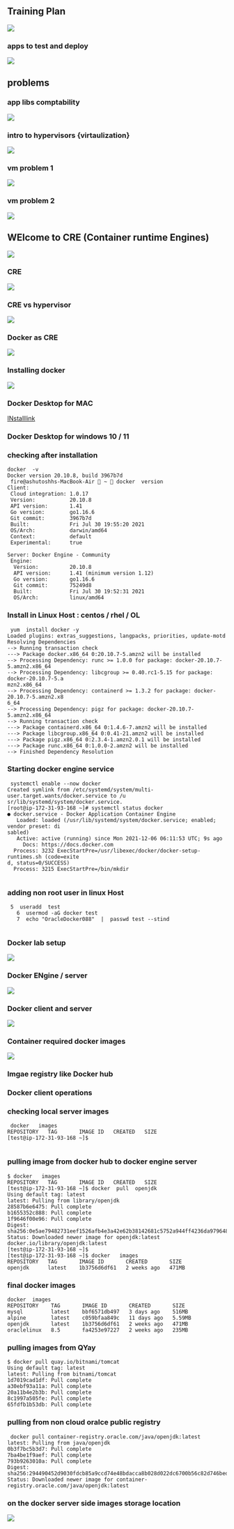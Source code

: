 ##  Training Plan 

<img src="plan.png">

### apps to test and deploy 

<img src="apps.png">

## problems 

### app libs comptability 

<img src="app1.png">

### intro to hypervisors {virtaulization}

<img src="vm.png">

### vm problem 1 

<img src="vmprob1.png">

### vm problem 2 

<img src="vmprob2.png">

## WElcome to CRE (Container runtime Engines)

<img src="cre1.png">

### CRE 

<img src="cre2.png">

### CRE vs hypervisor 

<img src="crevshyper.png">

### Docker as CRE 

<img src="docker.png">

### Installing docker 

<img src="dinstall.png">

### Docker Desktop for MAC 

[INstalllink](https://hub.docker.com/editions/community/docker-ce-desktop-mac)

### Docker Desktop for windows 10 / 11 

### checking after installation 

```
docker  -v 
Docker version 20.10.8, build 3967b7d
 fire@ashutoshhs-MacBook-Air  ~  docker  version 
Client:
 Cloud integration: 1.0.17
 Version:           20.10.8
 API version:       1.41
 Go version:        go1.16.6
 Git commit:        3967b7d
 Built:             Fri Jul 30 19:55:20 2021
 OS/Arch:           darwin/amd64
 Context:           default
 Experimental:      true

Server: Docker Engine - Community
 Engine:
  Version:          20.10.8
  API version:      1.41 (minimum version 1.12)
  Go version:       go1.16.6
  Git commit:       75249d8
  Built:            Fri Jul 30 19:52:31 2021
  OS/Arch:          linux/amd64

```

### Install in Linux Host : centos / rhel / OL 

```
 yum  install docker -y
Loaded plugins: extras_suggestions, langpacks, priorities, update-motd
Resolving Dependencies
--> Running transaction check
---> Package docker.x86_64 0:20.10.7-5.amzn2 will be installed
--> Processing Dependency: runc >= 1.0.0 for package: docker-20.10.7-5.amzn2.x86_64
--> Processing Dependency: libcgroup >= 0.40.rc1-5.15 for package: docker-20.10.7-5.a
mzn2.x86_64
--> Processing Dependency: containerd >= 1.3.2 for package: docker-20.10.7-5.amzn2.x8
6_64
--> Processing Dependency: pigz for package: docker-20.10.7-5.amzn2.x86_64
--> Running transaction check
---> Package containerd.x86_64 0:1.4.6-7.amzn2 will be installed
---> Package libcgroup.x86_64 0:0.41-21.amzn2 will be installed
---> Package pigz.x86_64 0:2.3.4-1.amzn2.0.1 will be installed
---> Package runc.x86_64 0:1.0.0-2.amzn2 will be installed
--> Finished Dependency Resolution

```


### Starting docker engine service 

```
 systemctl enable --now docker 
Created symlink from /etc/systemd/system/multi-user.target.wants/docker.service to /u
sr/lib/systemd/system/docker.service.
[root@ip-172-31-93-168 ~]# systemctl status docker 
● docker.service - Docker Application Container Engine
   Loaded: loaded (/usr/lib/systemd/system/docker.service; enabled; vendor preset: di
sabled)
   Active: active (running) since Mon 2021-12-06 06:11:53 UTC; 9s ago
     Docs: https://docs.docker.com
  Process: 3232 ExecStartPre=/usr/libexec/docker/docker-setup-runtimes.sh (code=exite
d, status=0/SUCCESS)
  Process: 3215 ExecStartPre=/bin/mkdir
  
 ```
  
 ### adding non root user in linux Host 
 
 ```
  5  useradd  test 
    6  usermod -aG docker test 
    7  echo "OracleDocker088"  |  passwd test --stind 
    
 ```
 
 ### Docker lab setup 
 
 <img src="lab.png">
 
### Docker ENgine / server 

<img src="dengine.png">

### Docker client and server 

<img src="server.png">

###  Container required docker images 

<img src="dimg.png">

### Imgae registry like Docker hub 

### Docker client operations 

### checking local server images 

```
 docker   images
REPOSITORY   TAG       IMAGE ID   CREATED   SIZE
[test@ip-172-31-93-168 ~]$ 


```

### pulling image from docker hub to docker engine server 

```
$ docker   images
REPOSITORY   TAG       IMAGE ID   CREATED   SIZE
[test@ip-172-31-93-168 ~]$ docker  pull  openjdk 
Using default tag: latest
latest: Pulling from library/openjdk
28587b6e6475: Pull complete 
b1655352c888: Pull complete 
1f9646f00e96: Pull complete 
Digest: sha256:0e5ae79482731eef1526afb4e3a42e62b38142681c5752a944ff4236da979648
Status: Downloaded newer image for openjdk:latest
docker.io/library/openjdk:latest
[test@ip-172-31-93-168 ~]$ 
[test@ip-172-31-93-168 ~]$ docker   images
REPOSITORY   TAG       IMAGE ID       CREATED       SIZE
openjdk      latest    1b3756d6df61   2 weeks ago   471MB

```

### final docker images 

```
docker  images
REPOSITORY    TAG       IMAGE ID       CREATED       SIZE
mysql         latest    bbf6571db497   3 days ago    516MB
alpine        latest    c059bfaa849c   11 days ago   5.59MB
openjdk       latest    1b3756d6df61   2 weeks ago   471MB
oraclelinux   8.5       fa4253e97227   2 weeks ago   235MB

```

### pulling images from QYay 

```
$ docker pull quay.io/bitnami/tomcat  
Using default tag: latest
latest: Pulling from bitnami/tomcat
1d7019cad1df: Pull complete 
a30ebf93a11a: Pull complete 
20a11b4e2b3b: Pull complete 
8c1997a505fe: Pull complete 
65fdfb1b53db: Pull complete 

```

### pulling from non cloud oralce public registry 

```
 docker pull container-registry.oracle.com/java/openjdk:latest
latest: Pulling from java/openjdk
0b3f7bc5b3d7: Pull complete 
7ba4be1f9aef: Pull complete 
793b9263010a: Pull complete 
Digest: sha256:294490452d9030fdcb85a9ccd74e48bdacca8b028d022dc6700b56c82d746bed
Status: Downloaded newer image for container-registry.oracle.com/java/openjdk:latest

```

### on the docker server side images storage location 

<img src="dst.png">


